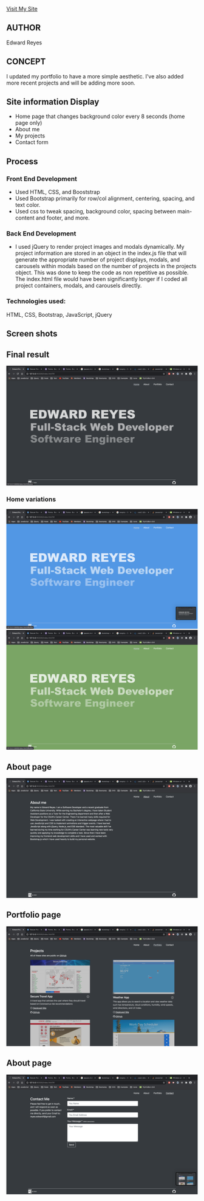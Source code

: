 
[Visit My Site](https://edwardreyes29.github.io/)

## AUTHOR

Edward Reyes

## CONCEPT
I updated my portfolio to have a more simple aesthetic. I've also added more recent projects and will be adding more soon.

## Site information Display
  * Home page that changes background color every 8 seconds (home page only)
  * About me
  * My projects
  * Contact form

## Process
  ### Front End Development
  * Used HTML, CSS, and Booststrap
  * Used Bootstrap primarily for row/col alignment, centering, spacing, and text    color.
  * Used css to tweak spacing, background color, spacing between main-content and footer, and more.
    
  ### Back End Development
  * I used jQuery to render project images and modals dynamically. My project information are stored in an object in the index.js file that will generate the appropriate number of project displays, modals, and carousels within modals based on the number of projects in the projects object. This was done to keep the code as non repetitive as possible. The index.html file would have been significantly longer if I coded all project containers, modals, and carousels directly.

### Technologies used:  
  HTML, CSS, Bootstrap, JavaScript, jQuery

## Screen shots

## Final result
![Final-result](assets/home.png)

### Home variations
![home-blue](assets/home-blue.png)
![home-green](assets/home-green.png)

## About page
![about](assets/about.png)

## Portfolio page
![portfolio](assets/portfolio.png)

## About page
![contact](assets/contact.png)